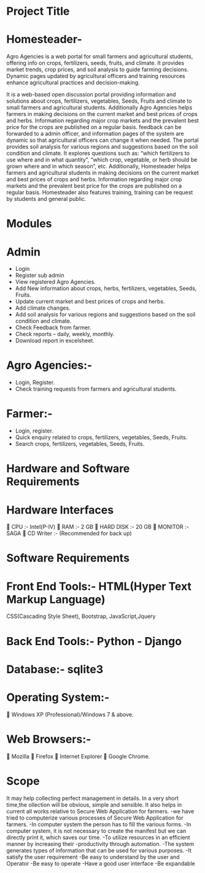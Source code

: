 # Project Title
# Homesteader-
Agro Agencies is a web portal for small farmers and agricultural students, offering info on crops, fertilizers, seeds, fruits, and climate. It provides market trends, crop prices, and soil analysis to guide farming decisions. Dynamic pages updated by agricultural officers and training resources enhance agricultural practices and decision-making.

It is a web-based open discussion portal providing information and solutions about crops, fertilizers, vegetables, Seeds, Fruits and climate to small farmers and agricultural students. Additionally Agro Agencies helps farmers in making decisions on the current market and best prices of crops and herbs. Information regarding major crop markets and the prevalent best price for the crops are published on a regular basis. feedback can be forwarded to a admin officer, and information pages of the system are dynamic so that agricultural officers can change it when needed. The portal provides soil analysis for various regions and suggestions based on the soil condition and climate. It explores questions such as: “which fertilizers to use where and in what quantity”, “which crop, vegetable, or herb should be grown where and in which season”, etc. Additionally, Homesteader helps farmers and agricultural students in making decisions on the current market and best prices of crops and herbs. Information regarding major crop markets and the prevalent best price for the crops are published on a regular basis. Homesteader also features training, training can be request by students and general public.

# Modules
# Admin
- Login
- Register sub admin
- View registered Agro Agencies.
- Add New information about crops, herbs, fertilizers, vegetables, Seeds, Fruits.
- Update current market and best prices of crops and herbs.
- Add climate changes.
- Add soil analysis for various regions and suggestions based on the soil condition
and climate.
- Check Feedback from farmer.
- Check reports – daily, weekly, monthly.
- Download report in excelsheet.
  
# Agro Agencies:-
- Login, Register.
- Check training requests from farmers and agricultural students.
  
# Farmer:-
- Login, register.
- Quick enquiry related to crops, fertilizers, vegetables, Seeds, Fruits.
- Search crops, fertilizers, vegetables, Seeds, Fruits.
  
# Hardware and Software Requirements
# Hardware Interfaces
 CPU :- Intel(P-IV)
 RAM :- 2 GB
 HARD DISK :- 20 GB
 MONITOR :- SAGA
 CD Writer :- (Recommended for back
up)

# Software Requirements
# Front End Tools:- HTML(Hyper Text Markup Language)
 CSS(Cascading Style Sheet), Bootstrap, JavaScript,Jquery

# Back End Tools:- Python - Django

# Database:- sqlite3

# Operating System:-
 Windows XP (Professional)/Windows 7 & above.

# Web Browsers:-
 Mozilla
 Firefox
 Internet Explorer
 Google Chrome.


# Scope
It may help collecting perfect management in details. In a very short time,the
ollection will be obvious, simple and sensible. It also helps in current all works
relative to Secure Web Application for farmers.
-we have tried to computerize various processes of Secure Web Application for
farmers.
-In computer system the person has to fill the various forms.
-In computer system, it is not necessary to create the manifest but we can
directly print it, which saves our time.
-To utilize resources in an efficient manner by increasing their
-productivity through automation.
-The system generates types of information that can be used for various
 purposes.
-It satisfy the user requirement
-Be easy to understand by the user and Operator
-Be easy to operate
-Have a good user interface
-Be expandable
